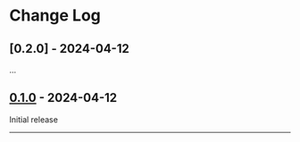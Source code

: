 # Change Log

## [0.2.0] - 2024-04-12

...

## [0.1.0] - 2024-04-12

Initial release

---

[Unreleased]: https://github.com/kurtharriger/clj-mergetool/compare/0.1.0...HEAD
[0.1.0]: https://github.com/kurtharriger/clj-mergetool/compare/0.0.0...0.1.0
[0.0.0]: https://github.com/kurtharriger/clj-mergetool
